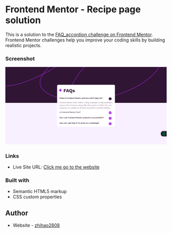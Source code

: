 # Frontend Mentor - Recipe page solution

This is a solution to the [FAQ_accordion challenge on Frontend Mentor](https://www.frontendmentor.io/challenges/faq-accordion-wyfFdeBwBz). Frontend Mentor challenges help you improve your coding skills by building realistic projects. 

### Screenshot

![Design preview for the Recipe page coding challenge](./design/desktop_preview.png)

### Links

- Live Site URL: [Click me go to the website](https://zhihao2808.github.io/FAQ_accordion_practice/)

### Built with

- Semantic HTML5 markup
- CSS custom properties

## Author

- Website - [zhihao2808](https://www.your-site.com)
